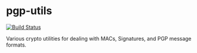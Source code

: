 pgp-utils
=========

[![Build Status](https://travis-ci.org/keybase/pgp-utils.svg?branch=master)](https://travis-ci.org/keybase/pgp-utils)

Various crypto utilities for dealing with MACs, Signatures, and PGP message formats.
